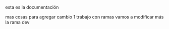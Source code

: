 esta es la documentación

mas cosas para agregar
cambio 1
trabajo con ramas
vamos a modificar más la rama dev
